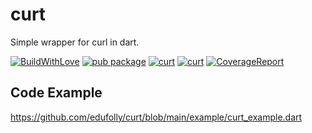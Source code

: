 # curt

Simple wrapper for curl in dart.

[![BuildWithLove](https://img.shields.io/badge/%20built%20with-%20%E2%9D%A4-ff69b4.svg "build with love")](https://github.com/edufolly/curt/stargazers)
[![pub package](https://img.shields.io/pub/v/curt?include_prereleases.svg "curt")](https://pub.dev/packages/curt)
[![curt](https://img.shields.io/github/license/edufolly/curt "licence")](https://github.com/edufolly/curt)
[![curt](https://img.shields.io/github/actions/workflow/status/edufolly/curt/main.yml?branch=main "build")](https://github.com/edufolly/curt)
[![CoverageReport](https://img.shields.io/badge/coverage-report-blue "coverage report")](https://edufolly.github.io/curt/coverage/)

## Code Example

https://github.com/edufolly/curt/blob/main/example/curt_example.dart
